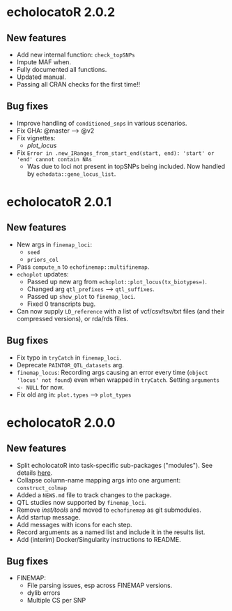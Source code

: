 # echolocatoR 2.0.2

## New features

* Add new internal function: `check_topSNPs`
* Impute MAF when.
* Fully documented all functions.
* Updated manual.
* Passing all CRAN checks for the first time!!

## Bug fixes

* Improve handling of `conditioned_snps` in various scenarios.
* Fix GHA: @master --> @v2  
* Fix vignettes:
  - *plot_locus*
* Fix `Error in .new_IRanges_from_start_end(start, end): 'start' or 'end' cannot contain NAs`
  - Was due to loci not present in topSNPs being included. 
  Now handled by `echodata::gene_locus_list`.


# echolocatoR 2.0.1

## New features

* New args in `finemap_loci`: 
  - `seed`
  - `priors_col`
* Pass `compute_n` to `echofinemap::multifinemap`.
* `echoplot` updates:
  - Passed up new arg from `echoplot::plot_locus(tx_biotypes=)`. 
  - Changed arg `qtl_prefixes` --> `qtl_suffixes`.
  - Passed up `show_plot` to `finemap_loci`.
  - Fixed 0 transcripts bug.
* Can now supply `LD_reference` with a list of vcf/csv/tsv/txt files
  (and their compressed versions), or rda/rds files. 

## Bug fixes

* Fix typo in `tryCatch` in `finemap_loci`. 
* Deprecate `PAINTOR_QTL_datasets` arg.
* `finemap_locus`: Recording args causing an error every time 
  (`object 'locus' not found`) even when wrapped in `tryCatch`. 
  Setting `arguments <- NULL` for now.
* Fix old arg in: `plot.types` --> `plot_types`

# echolocatoR 2.0.0

## New features

* Split echolocatoR into task-specific sub-packages ("modules"). See details [here](https://github.com/RajLabMSSM/echolocatoR/issues/62).  
* Collapse column-name mapping args into one argument: `construct_colmap`
* Added a `NEWS.md` file to track changes to the package.
* QTL studies now supported by `finemap_loci`.
* Remove *inst/tools* and moved to `echofinemap` as git submodules.
* Add startup message.
* Add messages with icons for each step. 
* Record arguments as a named list and include it in the results list. 
* Add (interim) Docker/Singularity instructions to README.

## Bug fixes

- FINEMAP:
  - File parsing issues, esp across FINEMAP versions. 
  - dylib errors
  - Multiple CS per SNP

